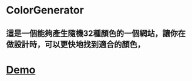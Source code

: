 # ColorGenerator
這是一個能夠產生隨機32種顏色的一個網站，讓你在做設計時，可以更快地找到適合的顏色，
-
# [Demo](https://colorgeneratoralbert.netlify.app/)
